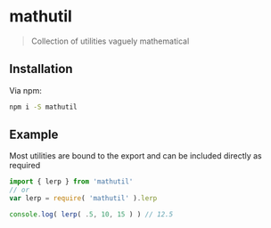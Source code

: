 # mathutil

> Collection of utilities vaguely mathematical

## Installation

Via npm:

```sh
npm i -S mathutil
```

## Example

Most utilities are bound to the export and can be included directly as required

```javascript
import { lerp } from 'mathutil'
// or
var lerp = require( 'mathutil' ).lerp

console.log( lerp( .5, 10, 15 ) ) // 12.5
```

